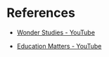 # References

* [Wonder Studies - YouTube](https://youtube.com/playlist?list=PLdFiqcGuma_G134YwIWde_tpIGmSWnHQ6&si=lvlQ_IIC9ObTw3YY)

* [Education Matters - YouTube](https://youtube.com/playlist?list=PLLzMw6QHBcBXz6wcx3P7NNbmGo6U1jveS&si=-K3AAHE-wjic8rH3)
